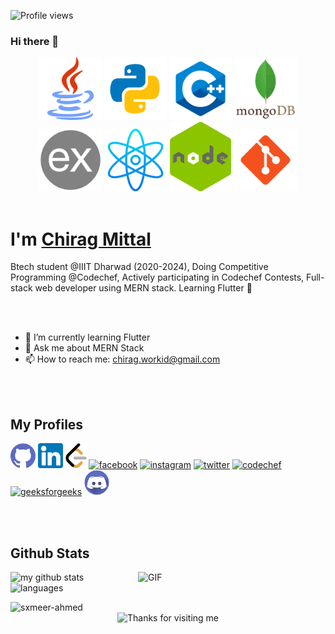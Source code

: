 ![Profile views](https://gpvc.arturio.dev/chiragmittal8011) 
### Hi there 👋
<p align="center">
<img src="https://github.com/chirag-mittal-iiitdwd/chirag-mittal-iiitdwd/blob/main/images/java.png" width="100">
<img src="https://github.com/chirag-mittal-iiitdwd/chirag-mittal-iiitdwd/blob/main/images/icons8-python-480.png" width="100">
   <img src="https://github.com/chirag-mittal-iiitdwd/chirag-mittal-iiitdwd/blob/main/images/icons8-c%2B%2B-480.png" width="100">
<img src="https://github.com/chirag-mittal-iiitdwd/chirag-mittal-iiitdwd/blob/main/images/mongodb_original_wordmark_logo_icon_146425.png" width="100">
<img src="https://github.com/chirag-mittal-iiitdwd/chirag-mittal-iiitdwd/blob/main/images/express_try3.png" width="100">
<img src="https://github.com/chirag-mittal-iiitdwd/chirag-mittal-iiitdwd/blob/main/images/reactjs.png" width="100">
<img src="https://github.com/chirag-mittal-iiitdwd/chirag-mittal-iiitdwd/blob/main/images/node_js_new.png" width="100">
<img src="https://github.com/chirag-mittal-iiitdwd/chirag-mittal-iiitdwd/blob/main/images/icons8-git-480.png" width="100">
<!--    <img src="https://github.com/chiragmittal8011/chiragmittal8011/blob/main/images/icons8-jquery-500.png" width="100"> -->
   <br><br> 
</p>
<h1>I'm <a target="blank" href="https://www.linkedin.com/in/chirag-mittal-iiitdwd/">Chirag Mittal</a></h1>
Btech student @IIIT Dharwad (2020-2024), Doing Competitive Programming @Codechef, Actively participating in Codechef Contests, Full-stack web developer using MERN stack. Learning Flutter 🙂

<br><br>
- 🌱 I’m currently learning Flutter
- 💬 Ask me about MERN Stack 
- 📫 How to reach me: chirag.workid@gmail.com 

<br><br>
## My Profiles
[<img src='https://github.com/chirag-mittal-iiitdwd/chirag-mittal-iiitdwd/blob/main/profiles/github.png' alt='github' height='40'>](https://github.com/chirag-mittal-iiitdwd)  [<img src='https://github.com/chirag-mittal-iiitdwd/chirag-mittal-iiitdwd/blob/main/profiles/linkedin.png' alt='linkedin' height='40'>](https://www.linkedin.com/in/chirag-mittal-iiitdwd/) 
[<img src='https://github.com/chirag-mittal-iiitdwd/chirag-mittal-iiitdwd/blob/main/profiles/leetcode.png' alt='linkedin' height='40'>](https://leetcode.com/chirag-mittal-iiitdwd/)
[<img src='https://github.com/chiragmittal8011/chiragmittal8011/blob/main/profiles/icons8-facebook-240.png' alt='facebook' height='40'>](https://www.facebook.com/chiragmittaliiitdwd/)  [<img src='https://github.com/chiragmittal8011/chiragmittal8011/blob/main/profiles/icons8-instagram-logo-240.png' alt='instagram' height='40'>](https://www.instagram.com/chiragmittal_cm/)  [<img src='https://github.com/chiragmittal8011/chiragmittal8011/blob/main/profiles/icons8-twitter-240.png' alt='twitter' height='40'>](https://twitter.com/chiragmittalcm) [<img src='https://cdn.codechef.com/sites/all/themes/abessive/cc-logo-sd.svg' alt='codechef' height='40'>](https://www.codechef.com/users/chirag8011)  [<img src='https://github.com/chiragmittal8011/chiragmittal8011/blob/main/profiles/icons8-geeksforgeeks-240.png' alt='geeksforgeeks' height='40'>](https://auth.geeksforgeeks.org/user/chiragmittaliiitdwd)
[<img src='https://github.com/chirag-mittal-iiitdwd/chirag-mittal-iiitdwd/blob/main/profiles/discord.png' alt='Discord' height='40'>](https://discord.gg/m24HKWSZ)

<br><br>
## Github Stats
<img align="right" alt="GIF" src="https://media.giphy.com/media/VTtANKl0beDFQRLDTh/giphy.gif" width="300px" />  

<img src="https://github-readme-stats.vercel.app/api?username=chirag-mittal-iiitdwd&show_icons=true&line_height=21&theme=gotham" alt="my github stats" width="480"/>&nbsp;
<img src="https://github-readme-stats.vercel.app/api/top-langs/?username=chirag-mittal-iiitdwd&layout=compact&theme=gotham" alt="languages" height="165">

<img src="https://github-readme-streak-stats.herokuapp.com/?user=chirag-mittal-iiitdwd&layout=compact&theme=gotham" alt="sxmeer-ahmed" />


<div align ="center">
<img height="120" alt="Thanks for visiting me" width="100%" src="https://raw.githubusercontent.com/BrunnerLivio/brunnerlivio/master/images/marquee.svg" />
</div>
